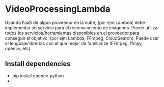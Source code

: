 # VideoProcessingLambda
Usando FaaS de algun proveedor en la nube, (por ejm Lambda) debe implementar un servicio para el reconocimiento de imágenes. Puede utilizar todos los servicios/herramientas disponibles en el proveedor para conseguir el objetivo. (por ejm Lambda, FFmpeg, CloudSearch). Puede usar el lenguaje/librerias con el que mejor de familiarize (FFmpeg, ffmpy, opencv, etc)

## Install dependencies

- pip install opencv-python
- 

